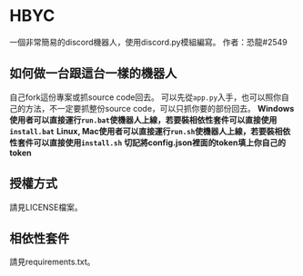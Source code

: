 # HBYC
一個非常簡易的discord機器人，使用discord.py模組編寫。
作者：恐龍#2549

## 如何做一台跟這台一樣的機器人
自己fork這份專案或抓source code回去。
可以先從`app.py`入手，也可以照你自己的方法，不一定要抓整份source code，可以只抓你要的部份回去。
**Windows使用者可以直接運行`run.bat`使機器人上線，若要裝相依性套件可以直接使用`install.bat`**
**Linux, Mac使用者可以直接運行`run.sh`使機器人上線，若要裝相依性套件可以直接使用`install.sh`**
**切記將config.json裡面的token填上你自己的token**

## 授權方式
請見LICENSE檔案。

## 相依性套件
請見requirements.txt。